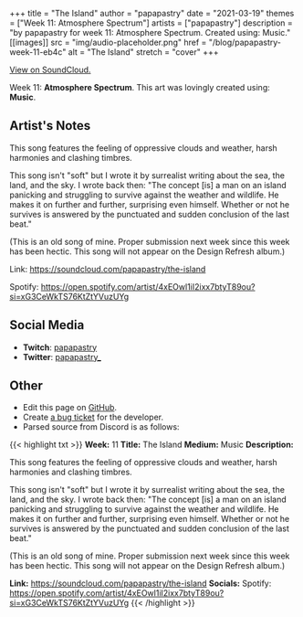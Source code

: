 +++
title =       "The Island"
author =      "papapastry"
date =        "2021-03-19"
themes =      ["Week 11: Atmosphere Spectrum"]
artists =     ["papapastry"]
description = "by papapastry for week 11: Atmosphere Spectrum. Created using: Music."
[[images]]
              src = "img/audio-placeholder.png"
              href = "/blog/papapastry-week-11-eb4c"
              alt = "The Island"
              stretch = "cover"
+++


[View on SoundCloud.](https://soundcloud.com/papapastry/the-island)


Week 11: **Atmosphere Spectrum**. This art was lovingly created using: **Music**.

## Artist's Notes

This song features the feeling of oppressive clouds and weather, harsh harmonies and clashing timbres.

This song isn't "soft" but I wrote it by surrealist writing about the sea, the land, and the sky. I wrote back then: "The concept [is] a man on an island panicking and struggling to survive against the weather and wildlife. He makes it on further and further, surprising even himself. Whether or not he survives is answered by the punctuated and sudden conclusion of the last beat."

(This is an old song of mine. Proper submission next week since this week has been hectic. This song will not appear on the Design Refresh album.)

Link: https://soundcloud.com/papapastry/the-island

Spotify: https://open.spotify.com/artist/4xEOwl1iI2ixx7btyT89ou?si=xG3CeWkTS76KtZtYVuzUYg

## Social Media

- **Twitch**: <a href='https://twitch.tv/papapastry' target='_blank'>papapastry</a>
- **Twitter**: <a href='https://twitter.com/papapastry_' target='_blank'>papapastry_</a>

## Other

- Edit this page on [GitHub](https://github.com/teaminkling/web-refresh/edit/main/content/blog/papapastry-week-11-eb4c.md).
- Create [a bug ticket](https://github.com/teaminkling/web-refresh/issues/new?assignees=&labels=bug&template=problem-report.md&title=) for the developer.
- Parsed source from Discord is as follows:

{{< highlight txt >}}
**Week:** 11
**Title:** The Island
**Medium:** Music
**Description:**

This song features the feeling of oppressive clouds and weather, harsh harmonies and clashing timbres.

This song isn't "soft" but I wrote it by surrealist writing about the sea, the land, and the sky. I wrote back then: "The concept [is] a man on an island panicking and struggling to survive against the weather and wildlife. He makes it on further and further, surprising even himself. Whether or not he survives is answered by the punctuated and sudden conclusion of the last beat."

(This is an old song of mine. Proper submission next week since this week has been hectic. This song will not appear on the Design Refresh album.)

**Link:** https://soundcloud.com/papapastry/the-island
**Socials:** Spotify: https://open.spotify.com/artist/4xEOwl1iI2ixx7btyT89ou?si=xG3CeWkTS76KtZtYVuzUYg
{{< /highlight >}}